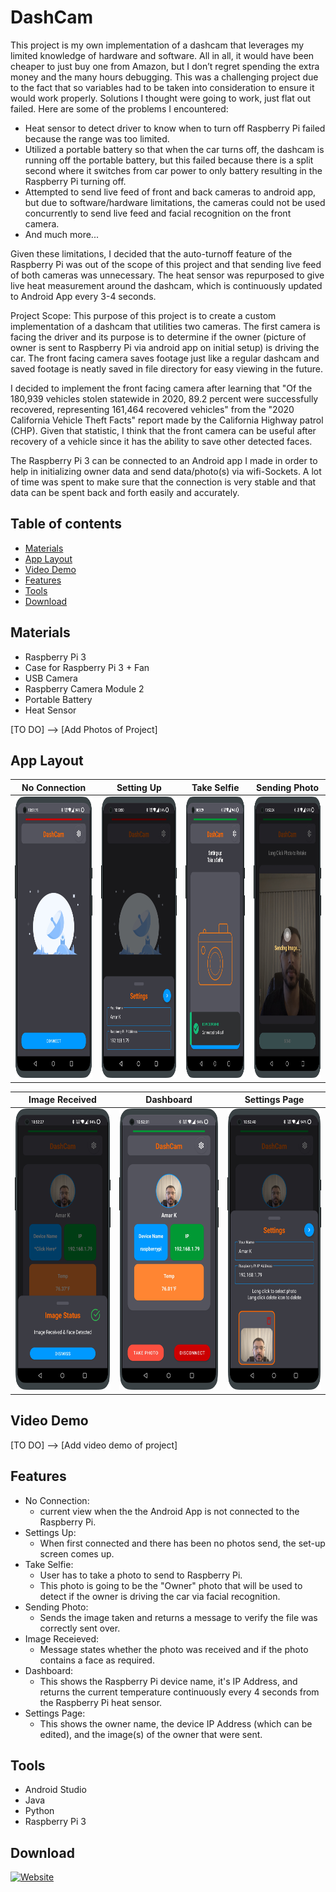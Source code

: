 # DashCam

This project is my own implementation of a dashcam that leverages my limited knowledge of hardware and software. All in all, it would have been cheaper to just buy one from Amazon, but I don’t regret spending the extra money and the many hours debugging. This was a challenging project due to the fact that so variables had to be taken into consideration to ensure it would work properly. Solutions I thought were going to work, just flat out failed. Here are some of the problems I encountered:
-	Heat sensor to detect driver to know when to turn off Raspberry Pi failed because the range was too limited.
-	Utilized a portable battery so that when the car turns off, the dashcam is running off the portable battery, but this failed because there is a split second where it switches from car power to only battery resulting in the Raspberry Pi turning off.
-	Attempted to send live feed of front and back cameras to android app, but due to software/hardware limitations, the cameras could not be used concurrently to send live feed and facial recognition on the front camera.
-	And much more...

Given these limitations, I decided that the auto-turnoff feature of the Raspberry Pi was out of the scope of this project and that sending live feed of both cameras was unnecessary. The heat sensor was repurposed to give live heat measurement around the dashcam, which is continuously updated to Android App every 3-4 seconds. 

Project Scope:
This purpose of this project is to create a custom implementation of a dashcam that utilities two cameras. The first camera is facing the driver and its purpose is to determine if the owner (picture of owner is sent to Raspberry Pi via android app on initial setup) is driving the car. The front facing camera saves footage just like a regular dashcam and saved footage is neatly saved in file directory for easy viewing in the future.

I decided to implement the front facing camera after learning that "Of the 180,939 vehicles stolen
statewide in 2020, 89.2 percent were successfully recovered, representing 161,464 recovered vehicles" from the "2020 California Vehicle Theft Facts" report made by the California Highway patrol (CHP). Given that statistic, I think that the front camera can be useful after recovery of a vehicle since it has the ability to save other detected faces.

The Raspberry Pi 3 can be connected to an Android app I made in order to help in initializing owner data and send data/photo(s) via wifi-Sockets. A lot of time was spent to make sure that the connection is very stable and that data can be spent back and forth easily and accurately. 


## Table of contents
* [Materials](#materials)
* [App Layout](#app-layout)
* [Video Demo](#video-demo)
* [Features](#features)
* [Tools](#tools)
* [Download](#download)

## Materials
* Raspberry Pi 3
* Case for Raspberry Pi 3 + Fan
* USB Camera
* Raspberry Camera Module 2
* Portable Battery
* Heat Sensor

[TO DO] --> [Add Photos of Project]

## App Layout

No Connection | Setting Up | Take Selfie | Sending Photo 
:-------------------------:|:-------------------------:|:-------------------------:|:-------------------------:
<img src="ScreenShots/Regular%20Device/waiting_for_connection_oneplus-oneplus8pro-portrait.png" width="250" height="450"/> | <img src="ScreenShots/Regular%20Device/Initial_set_up_oneplus-oneplus8pro-portrait.png" width="320" height="450"/> | <img src="ScreenShots/Regular%20Device/device_connected_for_setup_oneplus-oneplus8pro-portrait.png" width="250" height="450"/> | <img src="ScreenShots/Regular%20Device/sending_photo_oneplus-oneplus8pro-portrait.png" width="250" height="450"/> 

Image Received | Dashboard | Settings Page
:-------------------------:|:-------------------------:|:-------------------------:
<img src="ScreenShots/Regular%20Device/image_received_oneplus-oneplus8pro-portrait.png" width="250" height="450"/> |<img src="ScreenShots/Regular%20Device/device_connected_oneplus-oneplus8pro-portrait.png" width="250" height="450"/> |<img src="ScreenShots/Regular%20Device/settings_page_oneplus-oneplus8pro-portrait.png" width="250" height="450"/> 

## Video Demo

[TO DO] --> [Add video demo of project]

## Features
* No Connection:
	* current view when the the Android App is not connected to the Raspberry Pi.
* Settings Up:
	* When first connected and there has been no photos send, the set-up screen comes up.
* Take Selfie:
	* User has to take a photo to send to Raspberry Pi.
	* This photo is going to be the "Owner" photo that will be used to detect if the owner is driving the car via facial recognition.
* Sending Photo:
	* Sends the image taken and returns a message to verify the file was correctly sent over.
* Image Receieved:
	* Message states whether the photo was received and if the photo contains a face as required.
* Dashboard:
	* This shows the Raspberry Pi device name, it's IP Address, and returns the current temperature continuously every 4 seconds from the Raspberry Pi heat sensor.
* Settings Page:
	* This shows the owner name, the device IP Address (which can be edited), and the image(s) of the owner that were sent.
	
## Tools
* Android Studio
* Java
* Python
* Raspberry Pi 3

## Download
[![Website](https://img.shields.io/badge/DashCam-Download-orange)](https://github.com/Amark18/DashCam/blob/main/dashcam.apk)
